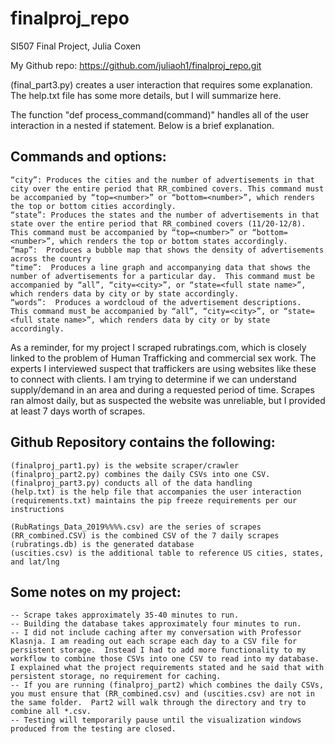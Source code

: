 # finalproj_repo


SI507 Final Project, Julia Coxen

My Github repo: https://github.com/juliaoh1/finalproj_repo.git

(final_part3.py) creates a user interaction that requires some explanation. The help.txt file has some more details, but I will summarize here. 

The function "def process_command(command)" handles all of the user interaction in a nested if statement. Below is a brief explanation.
## Commands and options:
	“city”: Produces the cities and the number of advertisements in that city over the entire period that RR_combined covers. This command must be accompanied by “top=<number>” or “bottom=<number>”, which renders the top or bottom cities accordingly.
	“state”: Produces the states and the number of advertisements in that state over the entire period that RR_combined covers (11/20-12/8). This command must be accompanied by “top=<number>” or “bottom=<number>”, which renders the top or bottom states accordingly.
	“map”:  Produces a bubble map that shows the density of advertisements across the country 
	“time”:  Produces a line graph and accompanying data that shows the number of advertisements for a particular day.  This command must be accompanied by “all”, “city=<city>”, or “state=<full state name>”, which renders data by city or by state accordingly. 
	“words”:  Produces a wordcloud of the advertisement descriptions.  This command must be accompanied by “all”, “city=<city>”, or “state=<full state name>”, which renders data by city or by state accordingly.


As a reminder, for my project I scraped rubratings.com, which is closely linked to the problem of Human Trafficking 
and commercial sex work.  The experts I interviewed suspect that traffickers are using websites like these to connect 
with clients.  I am trying to determine if we can understand supply/demand in an area and during a requested period of time.  Scrapes ran almost daily, but as suspected the website was unreliable, but I provided at least 7 days worth of scrapes. 

## Github Repository contains the following: 

	(finalproj_part1.py) is the website scraper/crawler
	(finalproj_part2.py) combines the daily CSVs into one CSV. 
	(finalproj_part3.py) conducts all of the data handling
	(help.txt) is the help file that accompanies the user interaction
	(requirements.txt) maintains the pip freeze requirements per our instructions

	(RubRatings_Data_2019%%%%.csv) are the series of scrapes
	(RR_combined.CSV) is the combined CSV of the 7 daily scrapes
	(rubratings.db) is the generated database
	(uscities.csv) is the additional table to reference US cities, states, and lat/lng


## Some notes on my project:
	-- Scrape takes approximately 35-40 minutes to run.  
	-- Building the database takes approximately four minutes to run.
	-- I did not include caching after my conversation with Professor Klasnja. I am reading out each scrape each day to a CSV file for persistent storage.  Instead I had to add more functionality to my workflow to combine those CSVs into one CSV to read into my database.   I explained what the project requirements stated and he said that with persistent storage, no requirement for caching.
	-- If you are running (finalproj_part2) which combines the daily CSVs, you must ensure that (RR_combined.csv) and (uscities.csv) are not in the same folder.  Part2 will walk through the directory and try to combine all *.csv. 
	-- Testing will temporarily pause until the visualization windows produced from the testing are closed. 
